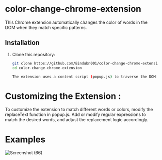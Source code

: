 # color-change-chrome-extension

This Chrome extension automatically changes the color of words in the DOM when they match specific patterns.

## Installation

1. Clone this repository:

   ```bash
   git clone https://github.com/Bindubn001/color-change-chrome-extension.git
   cd color-change-chrome-extension
   
   The extension uses a content script (popup.js) to traverse the DOM and find text nodes containing specific patterns. When a match is found, it dynamically adds a <span> element around the matched text, changing its color.

# Customizing the Extension : 
To customize the extension to match different words or colors, modify the replaceText function in popup.js. Add or modify regular expressions to match the desired words, and adjust the replacement logic accordingly.

# Examples 

![Screenshot (66)](https://github.com/Bindubn001/color-change-chrome-extension/assets/104840116/838c1432-7b47-4518-8ca9-5879a54350b5)

